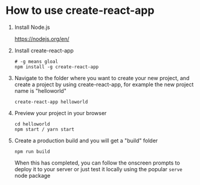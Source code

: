 # How to use create-react-app

1. Install Node.js

   <https://nodejs.org/en/>

2. Install create-react-app

   ```shell
   # -g means gloal
   npm install -g create-react-app
   ```

3. Navigate to the folder where you want to create your new project, and create a project by using create-react-app, for example the new project name is "helloworld"

   ```shell
   create-react-app helloworld
   ```

4. Preview your project in your browser

   ```shell
   cd helloworld
   npm start / yarn start
   ```

5. Create a production build and you will get a "build" folder

   ```shell
   npm run build
   ```

   When this has completed, you can follow the onscreen prompts to deploy it to your server or just test it locally using the popular `serve` node package

   
